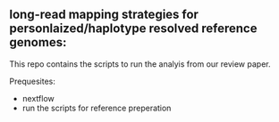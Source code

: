 ## long-read mapping strategies for personlaized/haplotype resolved reference genomes:





This repo contains the scripts to run the analyis from our review paper.

Prequesites:
- nextflow 
- run the scripts for reference preperation


